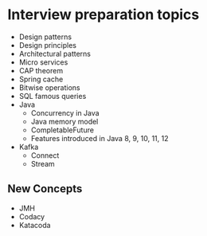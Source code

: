 
# Interview preparation topics

- Design patterns
- Design principles
- Architectural patterns
- Micro services
- CAP theorem
- Spring cache
- Bitwise operations
- SQL famous queries
- Java
  - Concurrency in Java
  - Java memory model
  - CompletableFuture
  - Features introduced in Java 8, 9, 10, 11, 12
- Kafka
  - Connect
  - Stream


## New Concepts
- JMH
- Codacy
- Katacoda

